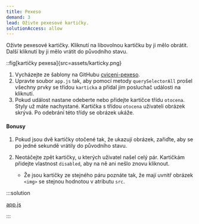 ```yaml
---
title: Pexeso
demand: 3
lead: Oživte pexesové kartičky.
solutionAccess: allow
---
```


Oživte pexesové kartičky. Kliknutí na libovolnou kartičku by ji mělo obrátit. Další kliknutí by ji mělo vrátit do původního stavu.

::fig[kartičky pexesa]{src=assets/karticky.png}

1. Vycházejte ze šablony na GitHubu [cviceni-pexeso](https://github.com/Czechitas-podklady-WEB/cviceni-pexeso).
1. Upravte soubor `app.js` tak, aby pomocí metody `querySelectorAll` prošel všechny prvky se třídou `karticka` a přidal jim posluchač události na kliknutí.
1. Pokud událost nastane odeberte nebo přidejte kartičce třídu `otocena`. Styly už máte nachystané. Kartička s třídou `otocena` uživateli obrázek skrývá. Po odebrání této třídy se obrázek ukáže.

#### Bonusy

1. Pokud jsou dvě kartičky otočené tak, že ukazují obrázek, zařiďte, aby se po jedné sekundě vrátily do původního stavu.

2. Neotáčejte zpět kartičky, u kterých uživatel našel celý pár. Kartičkám přidejte vlastnost `disabled`, aby na ně ani nešlo znovu kliknout.

   - Že jsou kartičky ze stejného páru poznáte tak, že mají uvnitř obrázek `<img>` se stejnou hodnotou v atributu `src`.

:::solution

[app.js](https://github.com/Czechitas-podklady-WEB/cviceni-pexeso/blob/reseni/app.js)

:::
